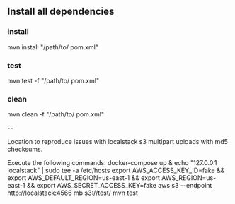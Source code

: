 ## Install all dependencies

### install
mvn install "/path/to/ pom.xml"

### test
mvn test -f "/path/to/ pom.xml"

### clean
mvn clean -f "/path/to/ pom.xml"

--

Location to reproduce issues with localstack s3 multipart uploads with md5 checksums.

Execute the following commands:
        docker-compose up &
        echo "127.0.0.1       localstack" | sudo tee -a /etc/hosts
        export AWS_ACCESS_KEY_ID=fake && export AWS_DEFAULT_REGION=us-east-1 && export AWS_REGION=us-east-1 && export AWS_SECRET_ACCESS_KEY=fake
        aws s3 --endpoint http://localstack:4566 mb s3://test/
        mvn test

